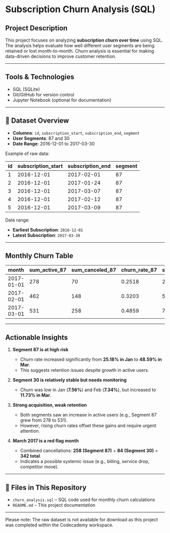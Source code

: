 

#  Subscription Churn Analysis (SQL)

## Project Description

This project focuses on analyzing **subscription churn over time** using SQL. The analysis helps evaluate how well different user segments are being retained or lost month-to-month. Churn analysis is essential for making data-driven decisions to improve customer retention.

---

##  Tools & Technologies

- SQL (SQLite)
- Git/GitHub for version control
- Jupyter Notebook (optional for documentation)

---

## 📄 Dataset Overview

- **Columns**: `id`, `subscription_start`, `subscription_end`, `segment`
- **User Segments**: 87 and 30  
- **Date Range**: 2016-12-01 to 2017-03-30

Example of raw data:

| id | subscription_start | subscription_end | segment |
|----|---------------------|------------------|---------|
| 1  | 2016-12-01          | 2017-02-01       | 87      |
| 2  | 2016-12-01          | 2017-01-24       | 87      |
| 3  | 2016-12-01          | 2017-03-07       | 87      |
| 4  | 2016-12-01          | 2017-02-12       | 87      |
| 5  | 2016-12-01          | 2017-03-09       | 87      |

Date range:
- **Earliest Subscription**: `2016-12-01`
- **Latest Subscription**: `2017-03-30`

---

##  Monthly Churn Table

| month      | sum_active_87 | sum_canceled_87 | churn_rate_87 | sum_active_30 | sum_canceled_30 | churn_rate_30 |
|------------|----------------|------------------|----------------|----------------|------------------|----------------|
| 2017-01-01 | 278            | 70               | 0.2518         | 291            | 22               | 0.0756         |
| 2017-02-01 | 462            | 148              | 0.3203         | 518            | 38               | 0.0734         |
| 2017-03-01 | 531            | 258              | 0.4859         | 716            | 84               | 0.1173         |

---

##  Actionable Insights

1. **Segment 87 is at high risk**  
   - Churn rate increased significantly from **25.18% in Jan** to **48.59% in Mar**.  
   - This suggests retention issues despite growth in active users.

2. **Segment 30 is relatively stable but needs monitoring**  
   - Churn was low in Jan (**7.56%**) and Feb (**7.34%**), but increased to **11.73% in Mar**.

3. **Strong acquisition, weak retention**  
   - Both segments saw an increase in active users (e.g., Segment 87 grew from 278 to 531).  
   - However, rising churn rates offset these gains and require urgent attention.

4. **March 2017 is a red flag month**  
   - Combined cancellations: **258 (Segment 87)** + **84 (Segment 30)** = **342 total**.  
   - Indicates a possible systemic issue (e.g., billing, service drop, competitor move).

---

## 📂 Files in This Repository

- `churn_analysis.sql` – SQL code used for monthly churn calculations  
- `README.md` – This project documentation

---
Please note: The raw dataset is not available for download as this project was completed within the Codecademy workspace.


